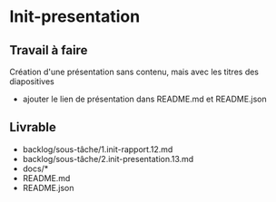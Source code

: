 # Init-presentation
## Travail à faire
Création d'une présentation sans contenu, mais avec les titres des diapositives
- ajouter le lien de présentation dans README.md et README.json

## Livrable
- backlog/sous-tâche/1.init-rapport.12.md
- backlog/sous-tâche/2.init-presentation.13.md
- docs/* 
- README.md
- README.json
